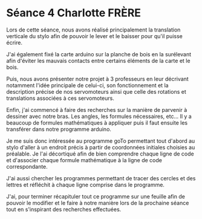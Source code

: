 <h1>Séance 4 Charlotte FRÈRE</h1>
<p>Lors de cette séance, nous avons réalisé principalement la translation verticale du stylo afin de pouvoir le lever et le baisser pour qu'il puisse écrire.</p>
<p>J'ai également fixé la carte arduino sur la planche de bois en la surélevant afin d'éviter les mauvais contacts entre certains éléments de la carte et le bois.</p>  
<p>Puis, nous avons présenter notre projet à 3 professeurs en leur décrivant notamment l'idée principale de celui-ci, son fonctionnement et la description précise de nos servomoteurs ainsi que celle des rotations et translations associées à ces servomoteurs.</p>
<p>Enfin, j'ai commencé à faire des recherches sur la manière de parvenir à dessiner avec notre bras. Les angles, les formules nécessaires, etc... Il y a beaucoup de formules mathématiques à appliquer puis il faut ensuite les transférer dans notre programme arduino.</p>
<p>Je me suis donc intéressée au programme goTo permettant tout d'abord au stylo d'aller à un endroit précis à partir de coordonnées initiales choisies au préalable. Je l'ai décortiqué afin de bien comprendre chaque ligne de code et d'associer chaque formule mathématique à la ligne de code correspondante.</p>
<p>J'ai aussi chercher les programmes permettant de tracer des cercles et des lettres et réfléchit à chaque ligne comprise dans le programme.</p>
<p>J'ai, pour terminer récapituler tout ce programme sur une feuille afin de pouvoir le modifier et le faire à notre manière lors de la prochaine séance tout en s'inspirant des recherches effectuées.</p> 


